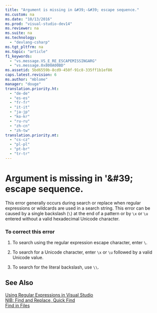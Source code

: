 ```yaml
---
title: "Argument is missing in &#39;-&#39; escape sequence."
ms.custom: na
ms.date: "10/13/2016"
ms.prod: "visual-studio-dev14"
ms.reviewer: na
ms.suite: na
ms.technology: 
  - "devlang-csharp"
ms.tgt_pltfrm: na
ms.topic: "article"
f1_keywords: 
  - "vs.message.VS_E_RE_ESCAPEMISSINGARG"
  - "vs.message.0x800A00BD"
ms.assetid: 5bd6559b-8cd9-450f-91c8-335ff1b1ef86
caps.latest.revision: 6
ms.author: "mblome"
manager: "douge"
translation.priority.ht: 
  - "de-de"
  - "es-es"
  - "fr-fr"
  - "it-it"
  - "ja-jp"
  - "ko-kr"
  - "ru-ru"
  - "zh-cn"
  - "zh-tw"
translation.priority.mt: 
  - "cs-cz"
  - "pl-pl"
  - "pt-br"
  - "tr-tr"
---
```

# Argument is missing in &#39;\&#39; escape sequence.
This error generally occurs during search or replace when regular expressions or wildcards are used in a search string. This error can be caused by a single backslash (`\`) at the end of a pattern or by `\x` or `\u` entered without a valid hexadecimal Unicode character.  
  
### To correct this error  
  
1.  To search using the regular expression escape character, enter `\`.  
  
2.  To search for a Unicode character, enter `\x` or `\u` followed by a valid Unicode value.  
  
3.  To search for the literal backslash, use `\\`.  
  
## See Also  
 [Using Regular Expressions in Visual Studio](../ide/using-regular-expressions-in-visual-studio.md)   
 [NIB: Find and Replace, Quick Find](assetId:///dad03582-4931-4893-83ba-84b37f5b1600)   
 [Find in Files](../ide/find-in-files.md)